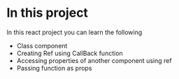 # In this project
In this react project you can learn the following
* Class component
* Creating Ref using CallBack function
* Accessing properties of another component using ref
* Passing function as props
